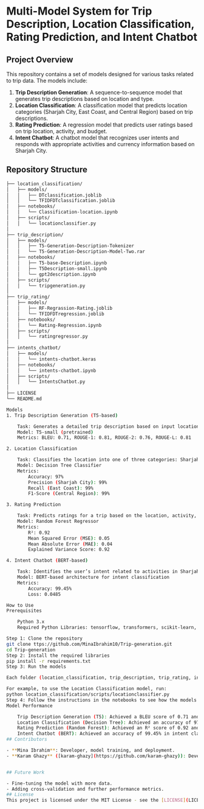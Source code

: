 # Multi-Model System for Trip Description, Location Classification, Rating Prediction, and Intent Chatbot

## Project Overview

This repository contains a set of models designed for various tasks related to trip data. The models include:

1. **Trip Description Generation**: A sequence-to-sequence model that generates trip descriptions based on location and type.
2. **Location Classification**: A classification model that predicts location categories (Sharjah City, East Coast, and Central Region) based on trip descriptions.
3. **Rating Prediction**: A regression model that predicts user ratings based on trip location, activity, and budget.
4. **Intent Chatbot**: A chatbot model that recognizes user intents and responds with appropriate activities and currency information based on Sharjah City.

## Repository Structure

```bash
├── location_classification/
│   ├── models/
│   │   ├── DTclassification.joblib
│   │   └── TFIDFDTclassification.joblib
│   ├── notebooks/
│   │   └── Classification-location.ipynb
│   ├── scripts/
│   │   └── locationclassifier.py
│
├── trip_description/
│   ├── models/
│   │   ├── T5-Generation-Description-Tokenizer
│   │   └── T5-Generation-Description-Model-Two.rar
│   ├── notebooks/
│   │   ├── T5-base-Description.ipynb
│   │   ├── T5Description-small.ipynb
│   │   └── gpt2description.ipynb
│   ├── scripts/
│   │   └── tripgeneration.py
│
├── trip_rating/
│   ├── models/
│   │   ├── RF-Regrassion-Rating.joblib
│   │   └── TFIDFDTregression.joblib
│   ├── notebooks/
│   │   └── Rating-Regression.ipynb
│   ├── scripts/
│   │   └── ratingregressor.py
│
├── intents_chatbot/
│   ├── models/
│   │   └── intents-chatbot.keras
│   ├── notebooks/
│   │   └── intents-chatbot.ipynb
│   ├── scripts/
│   │   └── IntentsChatbot.py
│
├── LICENSE
└── README.md

Models
1. Trip Description Generation (T5-based)

    Task: Generates a detailed trip description based on input location and type.
    Model: T5-small (pretrained)
    Metrics: BLEU: 0.71, ROUGE-1: 0.81, ROUGE-2: 0.76, ROUGE-L: 0.81

2. Location Classification

    Task: Classifies the location into one of three categories: Sharjah City, East Coast, and Central Region.
    Model: Decision Tree Classifier
    Metrics:
        Accuracy: 97%
        Precision (Sharjah City): 99%
        Recall (East Coast): 99%
        F1-Score (Central Region): 99%

3. Rating Prediction

    Task: Predicts ratings for a trip based on the location, activity, and budget (low/medium/high).
    Model: Random Forest Regressor
    Metrics:
        R²: 0.92
        Mean Squared Error (MSE): 0.05
        Mean Absolute Error (MAE): 0.04
        Explained Variance Score: 0.92

4. Intent Chatbot (BERT-based)

    Task: Identifies the user’s intent related to activities in Sharjah City.
    Model: BERT-based architecture for intent classification
    Metrics:
        Accuracy: 99.45%
        Loss: 0.0485

How to Use
Prerequisites

    Python 3.x
    Required Python Libraries: tensorflow, transformers, scikit-learn, nltk, pandas, rouge_score, keras

Step 1: Clone the repository
git clone ttps://github.com/MinaIbrahim10/Trip-generation.git
cd Trip-generation
Step 2: Install the required libraries
pip install -r requirements.txt
Step 3: Run the models

Each folder (location_classification, trip_description, trip_rating, intents_chatbot

For example, to use the Location Classification model, run:
python location_classification/scripts/locationclassifier.py
Step 4: Follow the instructions in the notebooks to see how the models perform on sample datasets.
Model Performance

    Trip Description Generation (T5): Achieved a BLEU score of 0.71 and high ROUGE metrics (ROUGE-1: 0.81, ROUGE-2: 0.76).
    Location Classification (Decision Tree): Achieved an accuracy of 97% on the test data.
    Rating Prediction (Random Forest): Achieved an R² score of 0.92 and excellent regression metrics.
    Intent Chatbot (BERT): Achieved an accuracy of 99.45% in intent classification with low loss.
## Contributors

- **Mina Ibrahim**: Developer, model training, and deployment.
- **Karam Ghazy** ([karam-ghazy](https://github.com/karam-ghazy)): Developer, model training, and deployment, with support in data preprocessing and feature engineering.


## Future Work

- Fine-tuning the model with more data.
- Adding cross-validation and further performance metrics.
## License
This project is licensed under the MIT License - see the [LICENSE](LICENSE) file for details.

